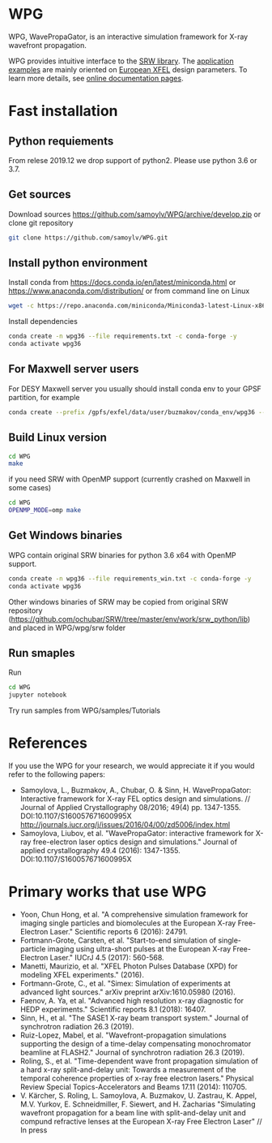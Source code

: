 # WPG 

WPG, WavePropaGator, is an interactive simulation framework for X-ray wavefront propagation. 

WPG provides intuitive interface to the [SRW library](https://github.com/ochubar/SRW). The [application examples](http://wpg.readthedocs.org/en/latest/tutorials.html) are  mainly oriented on [European XFEL](http://www.xfel.eu) design parameters. To learn more details, see [online documentation pages](http://wpg.readthedocs.org/en/latest/index.html).

# Fast installation
## Python requiements

From relese 2019.12 we drop support of python2. Please use python 3.6 or 3.7.

## Get sources
Download sources https://github.com/samoylv/WPG/archive/develop.zip or clone git repository 
```bash
git clone https://github.com/samoylv/WPG.git
```

## Install python environment

Install conda from https://docs.conda.io/en/latest/miniconda.html or https://www.anaconda.com/distribution/ or from command line on Linux
```bash
wget -c https://repo.anaconda.com/miniconda/Miniconda3-latest-Linux-x86_64.sh
```

Install dependencies
```bash
conda create -n wpg36 --file requirements.txt -c conda-forge -y
conda activate wpg36
```

## For Maxwell server users

For DESY Maxwell server you usually should install conda env to your GPSF partition, for example
```bash
conda create --prefix /gpfs/exfel/data/user/buzmakov/conda_env/wpg36 --file requirements.txt -c conda-forge -y
```

## Build Linux version
```bash
cd WPG
make
```

if you need SRW with OpenMP support (currently crashed on Maxwell in some cases)


```bash
cd WPG
OPENMP_MODE=omp make
```

## Get Windows binaries

WPG contain original SRW binaries for python 3.6 x64 with OpenMP support.

```bash
conda create -n wpg36 --file requirements_win.txt -c conda-forge -y
conda activate wpg36
```

Other windows binaries of SRW may be copied from original SRW repository (https://github.com/ochubar/SRW/tree/master/env/work/srw_python/lib) and placed in WPG/wpg/srw folder

## Run smaples

Run
````bash
cd WPG
jupyter notebook
````
Try run samples from WPG/samples/Tutorials





# References

If you use the WPG for your research, we would appreciate it if you would refer to the following papers:

* Samoylova, L., Buzmakov, A., Chubar, O. & Sinn, H. WavePropaGator: Interactive framework for X-ray FEL optics design and simulations. // Journal of Applied Crystallography 08/2016; 49(4) pp. 1347-1355. DOI:10.1107/S160057671600995X http://journals.iucr.org/j/issues/2016/04/00/zd5006/index.html
* Samoylova, Liubov, et al. "WavePropaGator: interactive framework for X-ray free-electron laser optics design and simulations." Journal of applied crystallography 49.4 (2016): 1347-1355. DOI:10.1107/S160057671600995X


# Primary works that use WPG 

* Yoon, Chun Hong, et al. "A comprehensive simulation framework for imaging single particles and biomolecules at the European X-ray Free-Electron Laser." Scientific reports 6 (2016): 24791.
* Fortmann-Grote, Carsten, et al. "Start-to-end simulation of single-particle imaging using ultra-short pulses at the European X-ray Free-Electron Laser." IUCrJ 4.5 (2017): 560-568.
* Manetti, Maurizio, et al. "XFEL Photon Pulses Database (XPD) for modeling XFEL experiments." (2016).
* Fortmann-Grote, C., et al. "Simex: Simulation of experiments at advanced light sources." arXiv preprint arXiv:1610.05980 (2016).
* Faenov, A. Ya, et al. "Advanced high resolution x-ray diagnostic for HEDP experiments." Scientific reports 8.1 (2018): 16407.
* Sinn, H., et al. "The SASE1 X-ray beam transport system." Journal of synchrotron radiation 26.3 (2019).
* Ruiz-Lopez, Mabel, et al. "Wavefront-propagation simulations supporting the design of a time-delay compensating monochromator beamline at FLASH2." Journal of synchrotron radiation 26.3 (2019).
* Roling, S., et al. "Time-dependent wave front propagation simulation of a hard x-ray split-and-delay unit: Towards a measurement of the temporal coherence properties of x-ray free electron lasers." Physical Review Special Topics-Accelerators and Beams 17.11 (2014): 110705.
* V. Kärcher, S. Roling, L. Samoylova, A. Buzmakov, U. Zastrau, K. Appel, M.V. Yurkov, E. Schneidmiller, F. Siewert, and H. Zacharias "Simulating wavefront propagation for a beam line with split-and-delay unit and compund refractive lenses at the European X-ray Free Electron Laser" // In press


